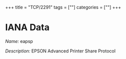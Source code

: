 +++
title = "TCP/2291"
tags = [""]
categories = [""]
+++

# IANA Data

_Name:_ eapsp

_Description:_ EPSON Advanced Printer Share Protocol


